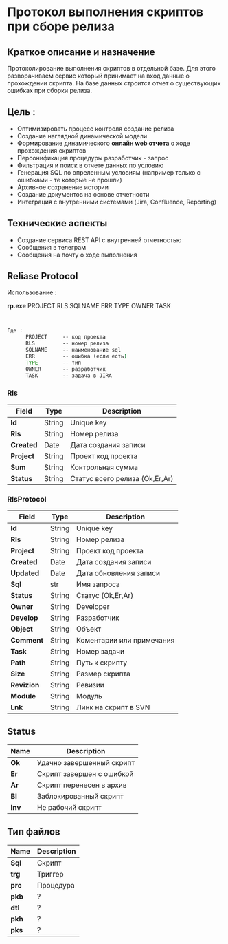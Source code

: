 
# Протокол выполнения скриптов при сборе релиза

## Краткое описание и назначение 
Протоколирование выполнения скриптов в отдельной базе. 
Для этого разворачиваем сервис который принимает на вход данные о прохождении скрипта. На базе данных строится отчет о существующих ошибках при сборки релиза. 

## Цель :
* Оптимизировать процесс контроля создание релиза
* Создание наглядной динамической модели
* Формирование динамического **онлайн web отчета** о ходе прохождения скриптов 
* Персонификация процедуры разработчик - запрос
* Фильтрация и поиск в отчете данных по условию
* Генерация SQL по опреленным условиям (например только с ошибками - те которые не прошли)
* Архивное сохранение истории 
* Создание документов на основе отчетности 
* Интеграция с внутренними системами (Jira, Confluence, Reporting)

## Технические аспекты
* Создание сервиса REST API c внутренней отчетностью
* Сообщения в телеграм
* Сообщения на почту о ходе выполнения


## Reliase Protocol

Использование :

**rp.exe** PROJECT RLS SQLNAME ERR TYPE OWNER TASK 

```bat


Где :
      PROJECT     -- код проекта
      RLS         -- номер релиза
      SQLNAME     -- наименование sql
      ERR         -- ошибка (если есть)
      TYPE        -- тип 
      OWNER       -- разработчик 
      TASK        -- задача в JIRA
```

### Rls 
|Field|Type|Description
|----|-----|---|
|**Id**|String|Unique key
|**Rls**|String|Номер релиза
|**Created**|Date|Дата создания записи
|**Project**|String|Проект код проекта
|**Sum**|String|Контрольная сумма
|**Status**|String|Статус всего релиза (Ok,Er,Ar)

### RlsProtocol
|Field|Type|Description
|----|-----|---|
|**Id**|String|Unique key
|**Rls**|String|Номер релиза
|**Project**|String|Проект код проекта
|**Created**|Date|Дата создания записи
|**Updated**|Date|Дата обновления записи
|**Sql**|str|Имя запроса
|**Status**|String|Статус (Ok,Er,Ar)
|**Owner**|String|Developer
|**Develop**|String|Разработчик
|**Object**|String|Объект
|**Comment**|String|Коментарии или примечания 
|**Task**|String|Номер задачи
|**Path**|String|Путь к скрипту
|**Size**|String|Размер скрипта
|**Revizion**|String|Ревизии
|**Module**|String|Модуль
|**Lnk**|String|Линк на скрипт в SVN

## Status  
  
|Name|Description
|----|-----|
|**Ok**|Удачно завершенный скрипт
|**Er**|Скрипт завершен с ошибкой
|**Ar**|Скрипт перенесен в архив
|**Bl**|Заблокированный скрипт 
|**Inv**|Не рабочий скрипт

## Тип файлов  
  
|Name|Description
|----|-----|
|**Sql**|Скрипт
|**trg**|Триггер
|**prc**|Процедура
|**pkb**|?
|**dtl**|?
|**pkh**|?
|**pks**|?

